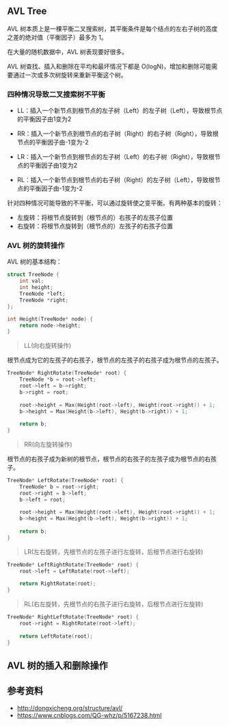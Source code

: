 ## AVL Tree

AVL 树本质上是一棵平衡二叉搜索树，其平衡条件是每个结点的左右子树的高度之差的绝对值（平衡因子）最多为 1。

在大量的随机数据中，AVL 树表现要好很多。

AVL 树查找、插入和删除在平均和最坏情况下都是 O(logN)，增加和删除可能需要通过一次或多次树旋转来重新平衡这个树。

### 四种情况导致二叉搜索树不平衡

* LL：插入一个新节点到根节点的左子树（Left）的左子树（Left），导致根节点的平衡因子由1变为2

* RR：插入一个新节点到根节点的右子树（Right）的右子树（Right），导致根节点的平衡因子由-1变为-2

* LR：插入一个新节点到根节点的左子树（Left）的右子树（Right），导致根节点的平衡因子由1变为2

* RL：插入一个新节点到根节点的右子树（Right）的左子树（Left），导致根节点的平衡因子由-1变为-2

针对四种情况可能导致的不平衡，可以通过旋转使之变平衡。有两种基本的旋转：

* 左旋转：将根节点旋转到（根节点的）右孩子的左孩子位置
* 右旋转：将根节点旋转到（根节点的）左孩子的右孩子位置

### AVL 树的旋转操作

AVL 树的基本结构：

```c++
struct TreeNode {
    int val;
    int height;
    TreeNode *left;
    TreeNode *right;
};

int Height(TreeNode* node) {
    return node->height;
}
```

> LL(向右旋转操作)

根节点成为它的左孩子的右孩子，根节点的左孩子的右孩子成为根节点的左孩子。

```c++
TreeNode* RightRotate(TreeNode* root) {
    TreeNode *b = root->left;
    root->left = b->right;
    b->right = root;
    
    root->height = Max(Height(root->left), Height(root->right)) + 1;
    b->height = Max(Height(b->left), Height(b->right)) + 1;
    
    return b;
}
```

> RR(向左旋转操作)

根节点的右孩子成为新树的根节点，根节点的右孩子的左孩子成为根节点的右孩子。

```c++
TreeNode* LeftRotate(TreeNode* root) {
    TreeNode* b = root->right;
    root->right = b->left;
    b->left = root;
    
    root->height = Max(Height(root->left), Height(root->right)) + 1;
    b->height = Max(Height(b->left), Height(b->right)) + 1;
    
    return b;
}
```

> LR(左右旋转，先根节点的左孩子进行左旋转，后根节点进行右旋转)

```c++
TreeNode* LeftRightRotate(TreeNode* root) {
    root->left = LeftRotate(root->left);
    
    return RightRotate(root);
}
```

> RL(右左旋转，先根节点的右孩子进行右旋转，后根节点进行左旋转)

```c++
TreeNode* RightLeftRotate(TreeNode* root) {
    root->right = RightRotate(root->left);
    
    return LeftRotate(root);
}
```

## AVL 树的插入和删除操作

## 参考资料

* http://dongxicheng.org/structure/avl/
* https://www.cnblogs.com/QG-whz/p/5167238.html
